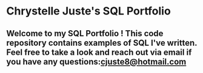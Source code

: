 # Chrystelle Juste's SQL Portfolio

## Welcome to my SQL Portfolio ! This code repository contains examples of SQL I've written. Feel free to take a look and reach out via email if you have any questions:cjuste8@hotmail.com
